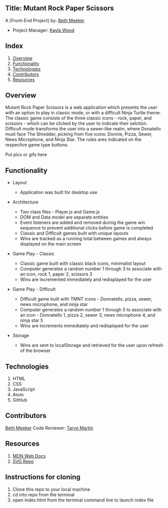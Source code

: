 ## Title: Mutant Rock Paper Scissors

A [Front-End Project] by: [Beth Meeker](https://github.com/Meekb)

* Project Manager: [Kayla Wood](https://github.com/kaylaewood)

## Index

1. [Overview](#overview)
2. [Functionality](#functionality)
3. [Technologies](#technologies)
4. [Contributors](#contributors)
5. [Resources](#resources)

## Overview
  Mutant Rock Paper Scissors is a web application which presents the user with an option to play in classic mode, or with a difficult Ninja Turtle theme. The classic game consists of the three classic icons - rock, paper, and scissors - which can be clicked by the user to indicate their selction. Difficult mode transforms the user into a sewer-like realm, where Donatello must face The Shredder, picking from five icons: Donnie, Pizza, Sewer, News Microphone, and Ninja Star. 
The rules ares indicated on the respective game type buttons.

Put pics or gifs here

## Functionality
  
  * Layout
    * Application was built for desktop use
   
  * Architecture 
    * Two class files - Player.js and Game.js
    * DOM and Data model are separate entities
    * Event listeners are added and removed during the game win sequence to prevent additional clicks before game is completed
    * Classic and Difficult games built with unique layouts
    * Wins are tracked as a running total between games and always displayed on the main screen

  * Game Play - Classic
    * Classic game built with classic black icons, minimalist layout
    * Computer generates a random number 1 through 3 to associate with an icon, rock 1, paper 2, scissors 3
    * Wins are incremented immediately and redisplayed for the user

  * Game Play - Difficult
    * Difficult game built with TMNT icons - Donnatello, pizza, sewer, news microphone, and ninja star
    * Computer generates a random number 1 through 5 to associate with an icon - Donnatello 1, pizza 2, sewer 3, news microphone 4, and ninja star 5
    * Wins are increments immediately and redisplayed for the user

  * Storage
    * Wins are sent to localStorage and retrieved for the user upon refresh of the browser

## Technologies
  1. HTML
  2. CSS
  3. JavaScript
  4. Atom
  5. GitHub

## Contributors
  [Beth Meeker](https://github.com/Meekb)
  Code Reviewer: [Taryn Martin](https://github.com/tarynmartin)

## Resources
  1. [MDN Web Docs](https://developer.mozilla.org/en-US/)
  2. [SVG Repo](https://www.svgrepo.com/)

## Instructions for cloning
  1. Clone this repo to your local machine
  2. cd into repo from the terminal
  3. open index.html from the terminal command line to launch index file
